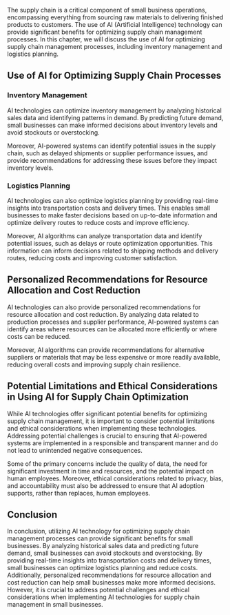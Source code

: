 

The supply chain is a critical component of small business operations, encompassing everything from sourcing raw materials to delivering finished products to customers. The use of AI (Artificial Intelligence) technology can provide significant benefits for optimizing supply chain management processes. In this chapter, we will discuss the use of AI for optimizing supply chain management processes, including inventory management and logistics planning.

Use of AI for Optimizing Supply Chain Processes
-----------------------------------------------

### Inventory Management

AI technologies can optimize inventory management by analyzing historical sales data and identifying patterns in demand. By predicting future demand, small businesses can make informed decisions about inventory levels and avoid stockouts or overstocking.

Moreover, AI-powered systems can identify potential issues in the supply chain, such as delayed shipments or supplier performance issues, and provide recommendations for addressing these issues before they impact inventory levels.

### Logistics Planning

AI technologies can also optimize logistics planning by providing real-time insights into transportation costs and delivery times. This enables small businesses to make faster decisions based on up-to-date information and optimize delivery routes to reduce costs and improve efficiency.

Moreover, AI algorithms can analyze transportation data and identify potential issues, such as delays or route optimization opportunities. This information can inform decisions related to shipping methods and delivery routes, reducing costs and improving customer satisfaction.

Personalized Recommendations for Resource Allocation and Cost Reduction
-----------------------------------------------------------------------

AI technologies can also provide personalized recommendations for resource allocation and cost reduction. By analyzing data related to production processes and supplier performance, AI-powered systems can identify areas where resources can be allocated more efficiently or where costs can be reduced.

Moreover, AI algorithms can provide recommendations for alternative suppliers or materials that may be less expensive or more readily available, reducing overall costs and improving supply chain resilience.

Potential Limitations and Ethical Considerations in Using AI for Supply Chain Optimization
------------------------------------------------------------------------------------------

While AI technologies offer significant potential benefits for optimizing supply chain management, it is important to consider potential limitations and ethical considerations when implementing these technologies. Addressing potential challenges is crucial to ensuring that AI-powered systems are implemented in a responsible and transparent manner and do not lead to unintended negative consequences.

Some of the primary concerns include the quality of data, the need for significant investment in time and resources, and the potential impact on human employees. Moreover, ethical considerations related to privacy, bias, and accountability must also be addressed to ensure that AI adoption supports, rather than replaces, human employees.

Conclusion
----------

In conclusion, utilizing AI technology for optimizing supply chain management processes can provide significant benefits for small businesses. By analyzing historical sales data and predicting future demand, small businesses can avoid stockouts and overstocking. By providing real-time insights into transportation costs and delivery times, small businesses can optimize logistics planning and reduce costs. Additionally, personalized recommendations for resource allocation and cost reduction can help small businesses make more informed decisions. However, it is crucial to address potential challenges and ethical considerations when implementing AI technologies for supply chain management in small businesses.
